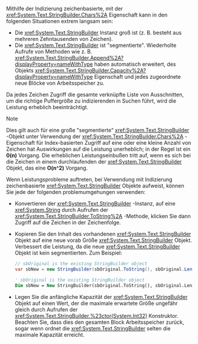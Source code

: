Mithilfe der Indizierung zeichenbasierte, mit der <xref:System.Text.StringBuilder.Chars%2A> Eigenschaft kann in den folgenden Situationen extrem langsam sein:

- Die <xref:System.Text.StringBuilder> Instanz groß ist (z. B. besteht aus mehreren Zehntausenden von Zeichen).
- Die <xref:System.Text.StringBuilder> ist "segmentierte". Wiederholte Aufrufe von Methoden wie z. B. <xref:System.Text.StringBuilder.Append%2A?displayProperty=nameWithType> haben automatisch erweitert, des Objekts <xref:System.Text.StringBuilder.Capacity%2A?displayProperty=nameWithType> Eigenschaft und jedes zugeordnete neue Blöcke von Arbeitsspeicher zu.

Da jedes Zeichen Zugriff die gesamte verknüpfte Liste von Ausschnitten, um die richtige Puffergröße zu indizierenden in Suchen führt, wird die Leistung erheblich beeinträchtigt.

> [!NOTE]
>  Dies gilt auch für eine große "segmentierte" <xref:System.Text.StringBuilder> -Objekt unter Verwendung der <xref:System.Text.StringBuilder.Chars%2A> -Eigenschaft für Index-basierten Zugriff auf eine oder eine kleine Anzahl von Zeichen hat Auswirkungen auf die Leistung unerheblich; in der Regel ist ein **0(n)** Vorgang. Die erheblichen Leistungseinbußen tritt auf, wenn es sich bei die Zeichen in einem durchlaufenden der <xref:System.Text.StringBuilder> Objekt, das eine **O(n^2)** Vorgang. 

Wenn Leistungsprobleme auftreten, bei Verwendung mit Indizierung zeichenbasierte <xref:System.Text.StringBuilder> Objekte aufweist, können Sie jede der folgenden problemumgehungen verwenden:

- Konvertieren der <xref:System.Text.StringBuilder> -Instanz, auf eine <xref:System.String> durch Aufrufen der <xref:System.Text.StringBuilder.ToString%2A> -Methode, klicken Sie dann Zugriff auf die Zeichen in der Zeichenfolge.

- Kopieren Sie den Inhalt des vorhandenen <xref:System.Text.StringBuilder> Objekt auf eine neue vorab Größe <xref:System.Text.StringBuilder> Objekt. Verbessert die Leistung, da die neue <xref:System.Text.StringBuilder> Objekt ist kein segmentierten. Zum Beispiel:

   ```csharp
   // sbOriginal is the existing StringBuilder object
   var sbNew = new StringBuilder(sbOriginal.ToString(), sbOriginal.Length);
   ```
   ```vb
   ' sbOriginal is the existing StringBuilder object
   Dim sbNew = New StringBuilder(sbOriginal.ToString(), sbOriginal.Length)
   ```
- Legen Sie die anfängliche Kapazität der <xref:System.Text.StringBuilder> Objekt auf einen Wert, der die maximale erwartete Größe ungefähr gleich durch Aufrufen der <xref:System.Text.StringBuilder.%23ctor(System.Int32)> Konstruktor. Beachten Sie, dass dies den gesamten Block Arbeitsspeicher zurück, sogar wenn ordnet die <xref:System.Text.StringBuilder> selten die maximale Kapazität erreicht.
